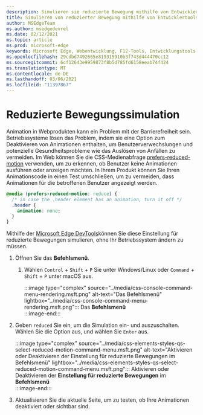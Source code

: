 ```yaml
---
description: Simulieren sie reduzierte Bewegung mithilfe von Entwicklertools.
title: Simulieren von reduzierter Bewegung mithilfe von Entwicklertools (CSS bevorzugt reduzierte Bewegung)
author: MSEdgeTeam
ms.author: msedgedevrel
ms.date: 02/12/2021
ms.topic: article
ms.prod: microsoft-edge
keywords: Microsoft Edge, Webentwicklung, F12-Tools, Entwicklungstools
ms.openlocfilehash: 29cdbd7492665e819315910b3f743d444470cc12
ms.sourcegitcommit: 6cf12643e9959873f8b5d785fd6158eeab74f424
ms.translationtype: MT
ms.contentlocale: de-DE
ms.lasthandoff: 03/06/2021
ms.locfileid: "11397867"
---
```

# <a name="reduced-motion-simulation"></a>Reduzierte Bewegungssimulation  

Animation in Webprodukten kann ein Problem mit der Barrierefreiheit sein.  Betriebssysteme lösen das Problem, indem sie eine Option zum Deaktivieren von Animationen enthalten, um Benutzerverwechslungen und potenzielle Gesundheitsprobleme wie das Auslösen von Anfällen zu vermeiden.  Im Web können Sie die CSS-Medienabfrage [prefers-reduced-motion][MDNPrefersReducedMotion] verwenden, um zu erkennen, ob Benutzer keine Animationen ausführen oder anzeigen möchten.  In Ihrem Produkt können Sie Ihren Animationscode in einen Test umschließen, um zu vermeiden, dass Animationen für die betroffenen Benutzer angezeigt werden.  

```css
@media (prefers-reduced-motion: reduce) {
  /* in case the .header element has an animation, turn it off */
  .header {
    animation: none;
  }
}
```  

Mithilfe der [Microsoft Edge DevTools][DevtoolsIndex]können Sie diese Einstellung für reduzierte Bewegungen simulieren, ohne Ihr Betriebssystem ändern zu müssen.  

1.  Öffnen Sie das **Befehlsmenü**.  
    1.  Wählen `Control` + `Shift` + `P` Sie unter Windows/Linux oder `Command` + `Shift` + `P` unter macOS aus.  
        
        :::image type="complex" source="../media/css-console-command-menu-rendering.msft.png" alt-text="Das Befehlsmenü" lightbox="../media/css-console-command-menu-rendering.msft.png":::
           Das **Befehlsmenü**  
        :::image-end:::  
        
1.  Geben `reduced` Sie ein, um die Simulation ein- und auszuschalten.  Wählen Sie die Option aus, und wählen Sie `Enter` aus.  
    
    :::image type="complex" source="../media/css-elements-styles-qs-select-reduced-motion-command-menu.msft.png" alt-text="Aktivieren oder Deaktivieren der Einstellung für reduzierte Bewegungen im Befehlsmenü" lightbox="../media/css-elements-styles-qs-select-reduced-motion-command-menu.msft.png":::
       Aktivieren oder Deaktivieren der **Einstellung für reduzierte Bewegungen** im **Befehlsmenü**  
    :::image-end:::  
    
1.  Aktualisieren Sie die aktuelle Seite, um zu testen, ob Ihre Animationen deaktiviert oder sichtbar sind.  
    
<!-- links -->  

[DevtoolsIndex]: ../index.md "Microsoft Edge (Chromium) -Entwicklertools | Microsoft Docs"  

[MDNPrefersReducedMotion]: https://developer.mozilla.org/docs/Web/CSS/@media/prefers-reduced-motion "bevorzugt eine reduzierte Bewegungserkennung | MDN"  
